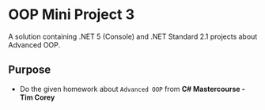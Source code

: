 # OOP Mini Project 3
A solution containing .NET 5 (Console) and .NET Standard 2.1 projects about Advanced OOP.

## Purpose
- Do the given homework about `Advanced OOP` from **C# Mastercourse - Tim Corey**